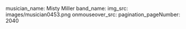 musician_name: Misty Miller
band_name: 
img_src: images/musician0453.png
onmouseover_src: 
pagination_pageNumber: 2040